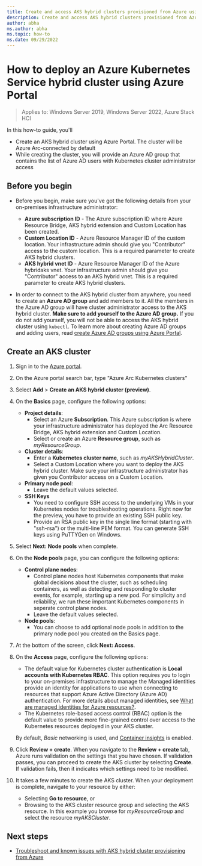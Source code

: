 ```yaml
---
title: Create and access AKS hybrid clusters provisioned from Azure using Az CLI
description: Create and access AKS hybrid clusters provisioned from Azure using Az CLI
author: abha
ms.author: abha
ms.topic: how-to
ms.date: 09/29/2022
---
```


# How to deploy an Azure Kubernetes Service hybrid cluster using Azure Portal

> Applies to: Windows Server 2019, Windows Server 2022, Azure Stack HCI

In this how-to guide, you'll

- Create an AKS hybrid cluster using Azure Portal. The cluster will be Azure Arc-connected by default
- While creating the cluster, you will provide an Azure AD group that contains the list of Azure AD users with Kubernetes cluster administrator access


## Before you begin

- Before you begin, make sure you've got the following details from your on-premises infrastructure administrator:
    - **Azure subscription ID** - The Azure subscription ID where Azure Resource Bridge, AKS hybrid extension and Custom Location has been created.
    - **Custom Location ID** - Azure Resource Manager ID of the custom location. Your infrastructure admin should give you "Contributor" access to the custom location. This is a required parameter to create AKS hybrid clusters. 
    - **AKS hybrid vnet ID** - Azure Resource Manager ID of the Azure hybridaks vnet. Your infrastructure admin should give you "Contributor" access to an AKS hybrid vnet. This is a required parameter to create AKS hybrid clusters. 

- In order to connect to the AKS hybrid cluster from anywhere, you need to create an **Azure AD group** and add members to it. All the members in the Azure AD group will have cluster administrator access to the AKS hybrid cluster. **Make sure to add yourself to the Azure AD group.** If you do not add yourself, you will not be able to access the AKS hybrid cluster using `kubectl`. To learn more about creating Azure AD groups and adding users, read [create Azure AD groups using Azure Portal](/azure/active-directory/fundamentals/active-directory-groups-create-azure-portal).


## Create an AKS cluster

1. Sign in to the [Azure portal](https://portal.azure.com).

2. On the Azure portal search bar, type "Azure Arc Kubernetes clusters"

3. Select **Add** > **Create an AKS hybrid cluster (preview)**.

4. On the **Basics** page, configure the following options:

    - **Project details**:
        * Select an Azure **Subscription**. This Azure subscription is where your infrastructure administrator has deployed the Arc Resource Bridge, AKS hybrid extension and Custom Location.
        * Select or create an Azure **Resource group**, such as *myResourceGroup*.
    - **Cluster details**:
        * Enter a **Kubernetes cluster name**, such as *myAKSHybridCluster*.
        * Select a Custom Location where you want to deploy the AKS hybrid cluster. Make sure your infrastructure administrator has given you Contributor access on a Custom Location.
    - **Primary node pool**:
        * Leave the default values selected.
    - **SSH Keys**
        * You need to configure SSH access to the underlying VMs in your Kubernetes nodes for troubleshooting operations. Right now for the preview, you have to provide an existing SSH public key.
        * Provide an RSA public key in the single line format (starting with "ssh-rsa") or the multi-line PEM format. You can generate SSH keys using PuTTYGen on Windows.

5. Select **Next: Node pools** when complete.

6. On the **Node pools** page, you can configure the following options:

   - **Control plane nodes**:
        * ⁠Control plane nodes host Kubernetes components that make global decisions about the cluster, such as scheduling containers, as well as detecting and responding to cluster events, for example, starting up a new pod. For simplicity and reliability, we run these important Kubernetes components in seperate control plane nodes.
        * Leave the default values selected.
   - **Node pools**:
        * You can choose to add optional node pools in addition to the primary node pool you created on the Basics page.
        
7. At the bottom of the screen, click **Next: Access**.

7. On the **Access** page, configure the following options:

    - The default value for Kubernetes cluster authentication is **Local accounts with Kubernetes RBAC**. This option requires you to login to your on-premises infrastructure to manage the  Managed identities provide an identity for applications to use when connecting to resources that support Azure Active Directory (Azure AD) authentication. For more details about managed identities, see [What are managed identities for Azure resources?](../../active-directory/managed-identities-azure-resources/overview.md).
    - The Kubernetes role-based access control (RBAC) option is the default value to provide more fine-grained control over access to the Kubernetes resources deployed in your AKS cluster.

    By default, *Basic* networking is used, and [Container insights](../../azure-monitor/containers/container-insights-overview.md) is enabled.

8. Click **Review + create**. When you navigate to the **Review + create** tab, Azure runs validation on the settings that you have chosen. If validation passes, you can proceed to create the AKS cluster by selecting **Create**. If validation fails, then it indicates which settings need to be modified.

9. It takes a few minutes to create the AKS cluster. When your deployment is complete, navigate to your resource by either:
    * Selecting **Go to resource**, or
    * Browsing to the AKS cluster resource group and selecting the AKS resource. In this example you browse for *myResourceGroup* and select the resource *myAKSCluster*.

## Next steps

- [Troubleshoot and known issues with AKS hybrid cluster provisioning from Azure](troubleshoot-aks-hybrid-preview.md)
